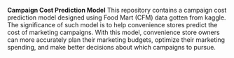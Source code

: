 **Campaign Cost Prediction Model**
This repository contains a campaign cost prediction model designed using Food Mart (CFM) data gotten from kaggle. The significance of such model is to help convenience stores predict the cost of marketing campaigns. With this model, convenience store owners can more accurately plan their marketing budgets, optimize their marketing spending, and make better decisions about which campaigns to pursue.